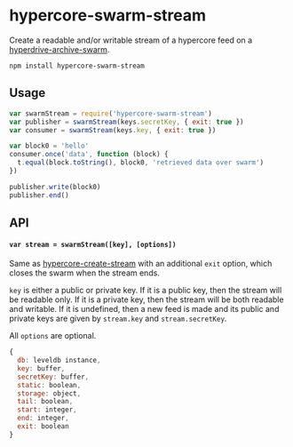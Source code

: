 # hypercore-swarm-stream

Create a readable and/or writable stream of a hypercore feed on a [hyperdrive-archive-swarm](https://github.com/karissa/hyperdrive-archive-swarm).

```
npm install hypercore-swarm-stream
```

## Usage 

```js
var swarmStream = require('hypercore-swarm-stream')
var publisher = swarmStream(keys.secretKey, { exit: true })
var consumer = swarmStream(keys.key, { exit: true })

var block0 = 'hello'
consumer.once('data', function (block) {
  t.equal(block.toString(), block0, 'retrieved data over swarm')
})

publisher.write(block0)
publisher.end()
```

## API

#### `var stream = swarmStream([key], [options])`

Same as [hypercore-create-stream](https://github.com/lukeburns/hypercore-create-stream) with an additional `exit` option, which closes the swarm when the stream ends.

`key` is either a public or private key. If it is a public key, then the stream will be readable only. If it is a private key, then the stream will be both readable and writable. If it is undefined, then a new feed is made and its public and private keys are given by `stream.key` and `stream.secretKey`.

All `options` are optional.

```js
{
  db: leveldb instance,
  key: buffer,
  secretKey: buffer,
  static: boolean,
  storage: object,
  tail: boolean,
  start: integer,
  end: integer,
  exit: boolean
}
```